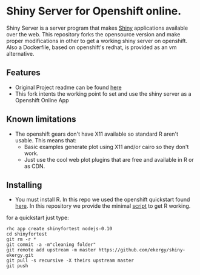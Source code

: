 # Shiny Server for Openshift online.

Shiny Server is a server program that makes <a href="http://rstudio.com/shiny" target="_blank">Shiny</a> applications available over the web.
This repository forks the opensource version and make proper modifications in other to get a working shiny server on openshift. Also a Dockerfile, based on openshift's redhat, is provided as an vm alternative.

## Features

* Original Project readme can be found [here](https://github.com/ekergy/shiny-server/blob/master/README_original)
* This fork intents the working point fo set and use the shiny server as a Openshift Online App

## Known limitations
* The openshift gears don't have X11 available so standard R aren't usable.
  This means that:
  * Basic examples generate plot using X11 and/or cairo so they don't work.
  * Just use the cool web plot plugins that are free and available in R or as CDN.

## Installing

* You must install R. In this repo we used the openshift quickstart found <a href="https://github.com/openshift-quickstart/r-quickstart" target="_blank">here</a>. In this repository we provide the minimal [script](https://github.com/ekergy/shiny-server/blob/master/R/deploy_R.sh) to get R working.

for a quickstart just type:
```
rhc app create shinyfortest nodejs-0.10
cd shinyfortest
git rm -r *
git commit -a -m"cleaning folder"
git remote add upstream -m master https://github.com/ekergy/shiny-ekergy.git
git pull -s recursive -X theirs upstream master
git push
```
